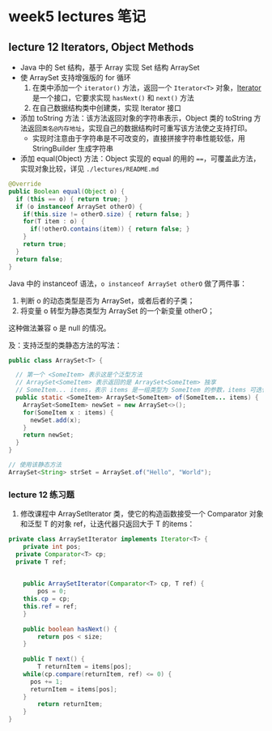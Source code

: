 # week5 lectures 笔记

## lecture 12  Iterators, Object Methods

- Java 中的 Set 结构，基于 Array 实现 Set 结构 ArraySet
- 使 ArraySet 支持增强版的 for 循环
  1. 在类中添加一个 `iterator()` 方法，返回一个 `Iterator<T>` 对象，[Iterator<T>](https://docs.oracle.com/javase/8/docs/api/java/util/Iterator.html)是一个接口，它要求实现 `hasNext()` 和 `next()` 方法
  2. 在自己数据结构类中创建类，实现 Iterator 接口
- 添加 toString 方法：该方法返回对象的字符串表示，Object 类的 toString 方法返回`类名@内存地址`，实现自己的数据结构时可重写该方法使之支持打印。
  - 实现时注意由于字符串是不可改变的，直接拼接字符串性能较低，用 StringBuilder 生成字符串
- 添加 equal(Object) 方法：Object 实现的 equal 的用的 `==`，可覆盖此方法，实现对象比较，详见 `./lectures/README.md`

```java
@Override
public Boolean equal(Object o) {
  if (this == o) { return true; }
  if (o instanceof ArraySet otherO) {
    if(this.size != otherO.size) { return false; }
    for(T item : o) {
      if(!otherO.contains(item)) { return false; }
    }
    return true;
  }
  return false;
}
```

Java 中的 instanceof 语法，`o instanceof ArraySet otherO` 做了两件事：
 1. 判断 o 的动态类型是否为 ArraySet，或者后者的子类；
 2. 将变量 o 转型为静态类型为 ArraySet 的一个新变量 otherO；

这种做法兼容 o 是 null 的情况。

及：支持泛型的类静态方法的写法：

```java
public class ArraySet<T> {

  // 第一个 <SomeItem> 表示这是个泛型方法
  // ArraySet<SomeItem> 表示返回的是 ArraySet<SomeItem> 独享
  // SomeItem... items，表示 items 是一组类型为 SomeItem 的参数，items 可迭代
  public static <SomeItem> ArraySet<SomeItem> of(SomeItem... items) {
    ArraySet<SomeItem> newSet = new ArraySet<>();
    for(SomeItem x : items) {
      newSet.add(x);
    }
    return newSet;
  }
}

// 使用该静态方法
ArraySet<String> strSet = ArraySet.of("Hello", "World");
```

### lecture 12 练习题

1. 修改课程中 ArraySetIterator 类，使它的构造函数接受一个 Comparator<T> 对象和泛型 T 的对象 ref，让迭代器只返回大于 T 的items：

```java
private class ArraySetIterator implements Iterator<T> {
	private int pos;
  private Comparator<T> cp;
  private T ref;

	
	public ArraySetIterator(Comparator<T> cp, T ref) {
		pos = 0;
    this.cp = cp;
    this.ref = ref;
	}
	
	public boolean hasNext() { 
		return pos < size; 
	}
	
	public T next() {
	 	T returnItem = items[pos];
    while(cp.compare(returnItem, ref) <= 0) {
      pos += 1;
      returnItem = items[pos];
    }
	 	return returnItem;
	}
}
```